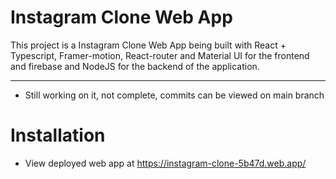 # Instagram Clone Web App

This project is a Instagram Clone Web App being built with React + Typescript, Framer-motion, React-router and Material UI for the frontend and firebase and NodeJS for the backend of the application.


------------------------------------------------------------------------------------------
- Still working on it, not complete, commits can be viewed on main branch

# Installation
- View deployed web app at https://instagram-clone-5b47d.web.app/
